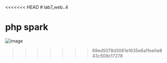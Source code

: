 <<<<<<< HEAD
﻿# lab7_web..4
# php spark
![image](https://github.com/user-attachments/assets/505cde43-3aa4-4732-af75-8d7673d885d4)


 


 
>>>>>>> 69ed5078d3061e1635e6a1fee0e843c508c17278
